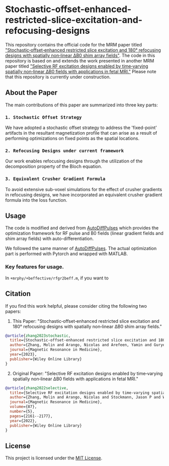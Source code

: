 # Stochastic-offset-enhanced-restricted-slice-excitation-and-refocusing-designs

This repository contains the official code for the MRM paper titled ["Stochastic‐offset‐enhanced restricted slice excitation and 180° refocusing designs with spatially non‐linear ΔB0 shim array fields"](https://onlinelibrary.wiley.com/doi/full/10.1002/mrm.29827). The code in this repository is based on and extends the work presented in another MRM paper titled ["Selective RF excitation designs enabled by time‐varying spatially non‐linear ΔB0 fields with applications in fetal MRI."](https://onlinelibrary.wiley.com/doi/full/10.1002/mrm.29114) Please note that this repository is currently under construction.

## About the Paper

The main contributions of this paper are summarized into three key parts:

### `1. Stochastic Offset Strategy`

We have adopted a stochastic offset strategy to address the 'fixed-point' artifacts in the resultant magnetization profile that can arise as a result of performing optimizations on fixed points as the spatial locations.

### `2. Refocusing Designs under current framework`

Our work enables refocusing designs through the utilization of the decomposition property of the Bloch equation.

### `3. Equivalent Crusher Gradient Formula`

To avoid extensive sub-voxel simulations for the effect of crusher gradients in refocusing designs, we have incorporated an equivalent crusher gradient formula into the loss function.

## Usage

The code is modified and derived from [AutoDiffPulses](https://github.com/tianrluo/AutoDiffPulses) which provides the optimization framework for RF pulse and B0 fields (linear gradient fields and shim array fields) with auto-differentiation.

We followed the same manner of [AutoDiffPulses](https://github.com/tianrluo/AutoDiffPulses). The actual optimization part is performed with Pytorch and wrapped with MATLAB.

### Key features for usage.

In `+mrphy/+beffective/rfgr2beff.m`, if you want to 



## Citation

If you find this work helpful, please consider citing the following two papers:

1. This Paper: "Stochastic‐offset‐enhanced restricted slice excitation and 180° refocusing designs with spatially non‐linear ΔB0 shim array fields."
```bibtex
@article{zhang2023stochastic,
  title={Stochastic-offset-enhanced restricted slice excitation and 180° refocusing designs with spatially non-linear $\Delta$B0 shim array fields},
  author={Zhang, Molin and Arango, Nicolas and Arefeen, Yamin and Guryev, Georgy and Stockmann, Jason P and White, Jacob and Adalsteinsson, Elfar},
  journal={Magnetic Resonance in Medicine},
  year={2023},
  publisher={Wiley Online Library}
}
```

2. Original Paper: "Selective RF excitation designs enabled by time‐varying spatially non‐linear ΔB0 fields with applications in fetal MRI."
```bibtex
@article{zhang2022selective,
  title={Selective RF excitation designs enabled by time-varying spatially non-linear $\Delta$ B 0 fields with applications in fetal MRI},
  author={Zhang, Molin and Arango, Nicolas and Stockmann, Jason P and White, Jacob and Adalsteinsson, Elfar},
  journal={Magnetic Resonance in Medicine},
  volume={87},
  number={5},
  pages={2161--2177},
  year={2022},
  publisher={Wiley Online Library}
}
```



## License

This project is licensed under the [MIT License](LICENSE).
